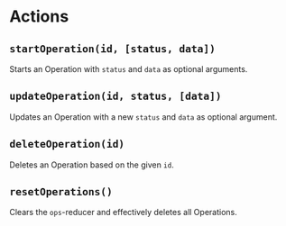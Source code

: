 # Actions

## `startOperation(id, [status, data])`

Starts an Operation with `status` and `data` as optional arguments.

## `updateOperation(id, status, [data])`

Updates an Operation with a new `status` and `data` as optional argument.

## `deleteOperation(id)`

Deletes an Operation based on the given `id`.

## `resetOperations()`

Clears the `ops`-reducer and effectively deletes all Operations.
